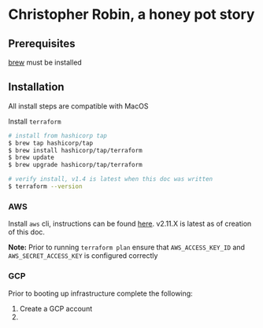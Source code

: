 # Christopher Robin, a honey pot story

## Prerequisites

[brew](https://docs.brew.sh/Installation) must be installed


## Installation

All install steps are compatible with MacOS

Install `terraform`

```bash
# install from hashicorp tap
$ brew tap hashicorp/tap
$ brew install hashicorp/tap/terraform
$ brew update
$ brew upgrade hashicorp/tap/terraform

# verify install, v1.4 is latest when this doc was written
$ terraform --version
```

### AWS

Install `aws` cli, instructions can be found [here](https://docs.aws.amazon.com/cli/latest/userguide/getting-started-install.html). v2.11.X is latest as of creation of this doc.

**Note:** Prior to running `terraform plan` ensure that `AWS_ACCESS_KEY_ID` and `AWS_SECRET_ACCESS_KEY` is configured correctly

### GCP

Prior to booting up infrastructure complete the following:

1. Create a GCP account
2. 